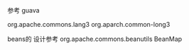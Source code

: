 参考
guava

org.apache.commons.lang3
org.aparch.common-long3

beans的 设计参考 org.apache.commons.beanutils
BeanMap

